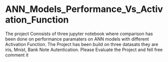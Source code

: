# ANN_Models_Performance_Vs_Activation_Function
The project Connsists of three jupyter notebook where comparison has been done on performance paramaters on ANN models with different Activation Function. The Project has been build on three datasats they are iris, Mnist, Bank Note Autentication. Please Evaluate the Project and fell free comment it 
